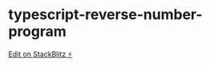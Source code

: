 # typescript-reverse-number-program

[Edit on StackBlitz ⚡️](https://stackblitz.com/edit/typescript-reverse-number-program)